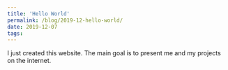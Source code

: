 ```yaml
---
title: 'Hello World'
permalink: /blog/2019-12-hello-world/
date: 2019-12-07
tags:
---
```


I just created this website. The main goal is to present me and my projects on the internet.
